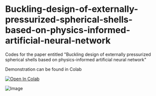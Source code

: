 # Buckling-design-of-externally-pressurized-spherical-shells-based-on-physics-informed-artificial-neural-network
Codes for the paper entitled "Buckling design of externally pressurized spherical shells based on physics-informed artificial neural network"


Demonstration can be found in Colab   

[![Open In Colab](https://colab.research.google.com/assets/colab-badge.svg)](https://colab.research.google.com/drive/1OFk1yEgSOb-XuLKmE9ISbZ3OIy_v0N40?usp=sharing)

![Image](demo_cloab.png)
